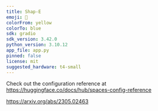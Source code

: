 ```yaml
---
title: Shap-E
emoji: 🧢
colorFrom: yellow
colorTo: blue
sdk: gradio
sdk_version: 3.42.0
python_version: 3.10.12
app_file: app.py
pinned: false
license: mit
suggested_hardware: t4-small
---
```


Check out the configuration reference at https://huggingface.co/docs/hub/spaces-config-reference

https://arxiv.org/abs/2305.02463
